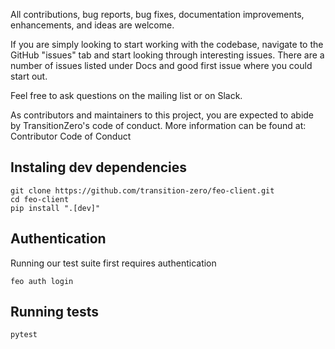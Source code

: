 All contributions, bug reports, bug fixes, documentation improvements, enhancements, and ideas are welcome.

If you are simply looking to start working with the codebase, navigate to the GitHub "issues" tab and start looking through interesting issues. There are a number of issues listed under Docs and good first issue where you could start out.

Feel free to ask questions on the mailing list or on Slack.

As contributors and maintainers to this project, you are expected to abide by TransitionZero's code of conduct. More information can be found at: Contributor Code of Conduct

## Instaling dev dependencies

```console
git clone https://github.com/transition-zero/feo-client.git
cd feo-client
pip install ".[dev]"
```

## Authentication

Running our test suite first requires authentication

```
feo auth login
```

## Running tests

```
pytest
```